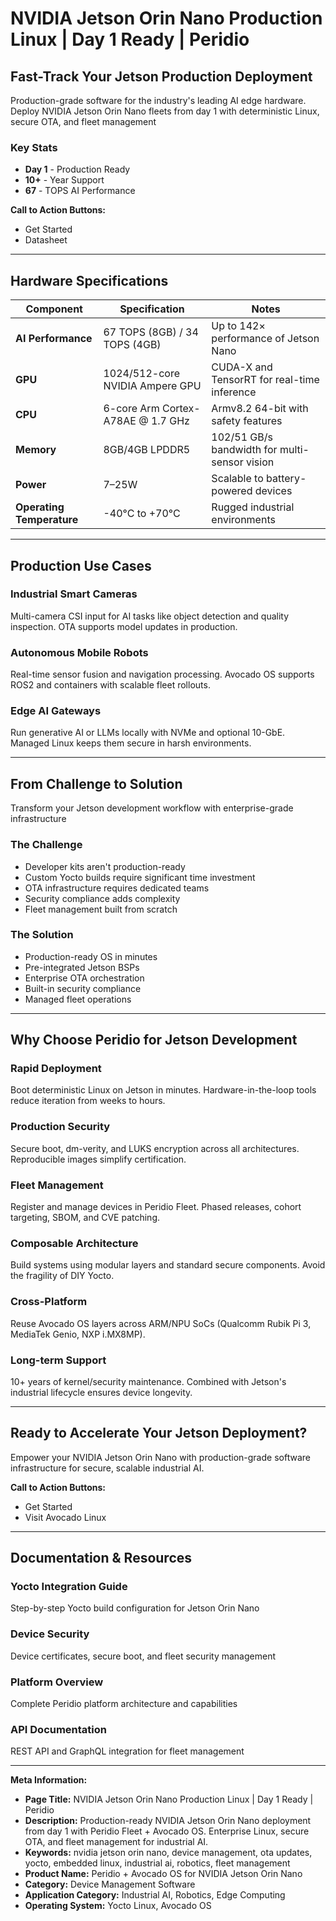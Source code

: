 # NVIDIA Jetson Orin Nano Production Linux | Day 1 Ready | Peridio

## Fast-Track Your Jetson Production Deployment

Production-grade software for the industry's leading AI edge hardware. Deploy NVIDIA Jetson Orin Nano fleets from day 1 with deterministic Linux, secure OTA, and fleet management

### Key Stats

- **Day 1** - Production Ready
- **10+** - Year Support
- **67** - TOPS AI Performance

**Call to Action Buttons:**

- Get Started
- Datasheet

---

## Hardware Specifications

| Component                 | Specification                     | Notes                                         |
| ------------------------- | --------------------------------- | --------------------------------------------- |
| **AI Performance**        | 67 TOPS (8GB) / 34 TOPS (4GB)     | Up to 142× performance of Jetson Nano         |
| **GPU**                   | 1024/512-core NVIDIA Ampere GPU   | CUDA-X and TensorRT for real-time inference   |
| **CPU**                   | 6-core Arm Cortex-A78AE @ 1.7 GHz | Armv8.2 64-bit with safety features           |
| **Memory**                | 8GB/4GB LPDDR5                    | 102/51 GB/s bandwidth for multi-sensor vision |
| **Power**                 | 7–25W                             | Scalable to battery-powered devices           |
| **Operating Temperature** | -40°C to +70°C                    | Rugged industrial environments                |

---

## Production Use Cases

### Industrial Smart Cameras

Multi-camera CSI input for AI tasks like object detection and quality inspection. OTA supports model updates in production.

### Autonomous Mobile Robots

Real-time sensor fusion and navigation processing. Avocado OS supports ROS2 and containers with scalable fleet rollouts.

### Edge AI Gateways

Run generative AI or LLMs locally with NVMe and optional 10-GbE. Managed Linux keeps them secure in harsh environments.

---

## From Challenge to Solution

Transform your Jetson development workflow with enterprise-grade infrastructure

### The Challenge

- Developer kits aren't production-ready
- Custom Yocto builds require significant time investment
- OTA infrastructure requires dedicated teams
- Security compliance adds complexity
- Fleet management built from scratch

### The Solution

- Production-ready OS in minutes
- Pre-integrated Jetson BSPs
- Enterprise OTA orchestration
- Built-in security compliance
- Managed fleet operations

---

## Why Choose Peridio for Jetson Development

### Rapid Deployment

Boot deterministic Linux on Jetson in minutes. Hardware-in-the-loop tools reduce iteration from weeks to hours.

### Production Security

Secure boot, dm-verity, and LUKS encryption across all architectures. Reproducible images simplify certification.

### Fleet Management

Register and manage devices in Peridio Fleet. Phased releases, cohort targeting, SBOM, and CVE patching.

### Composable Architecture

Build systems using modular layers and standard secure components. Avoid the fragility of DIY Yocto.

### Cross-Platform

Reuse Avocado OS layers across ARM/NPU SoCs (Qualcomm Rubik Pi 3, MediaTek Genio, NXP i.MX8MP).

### Long-term Support

10+ years of kernel/security maintenance. Combined with Jetson's industrial lifecycle ensures device longevity.

---

## Ready to Accelerate Your Jetson Deployment?

Empower your NVIDIA Jetson Orin Nano with production-grade software infrastructure for secure, scalable industrial AI.

**Call to Action Buttons:**

- Get Started
- Visit Avocado Linux

---

## Documentation & Resources

### Yocto Integration Guide

Step-by-step Yocto build configuration for Jetson Orin Nano

### Device Security

Device certificates, secure boot, and fleet security management

### Platform Overview

Complete Peridio platform architecture and capabilities

### API Documentation

REST API and GraphQL integration for fleet management

---

**Meta Information:**

- **Page Title:** NVIDIA Jetson Orin Nano Production Linux | Day 1 Ready | Peridio
- **Description:** Production-ready NVIDIA Jetson Orin Nano deployment from day 1 with Peridio Fleet + Avocado OS. Enterprise Linux, secure OTA, and fleet management for industrial AI.
- **Keywords:** nvidia jetson orin nano, device management, ota updates, yocto, embedded linux, industrial ai, robotics, fleet management
- **Product Name:** Peridio + Avocado OS for NVIDIA Jetson Orin Nano
- **Category:** Device Management Software
- **Application Category:** Industrial AI, Robotics, Edge Computing
- **Operating System:** Yocto Linux, Avocado OS

